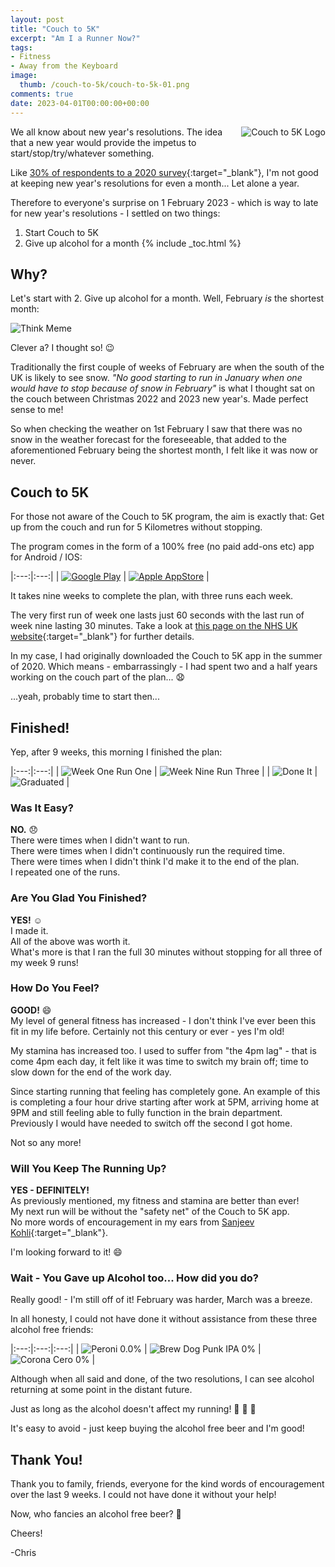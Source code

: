 ```yaml
---
layout: post
title: "Couch to 5K" 
excerpt: "Am I a Runner Now?"
tags: 
- Fitness
- Away from the Keyboard
image:
  thumb: /couch-to-5k/couch-to-5k-01.png
comments: true
date: 2023-04-01T00:00:00+00:00
---
```

<img style="float: right; margin: 0px 0px 10px 10px;" alt="Couch to 5K Logo" src="/images/couch-to-5k/couch-to-5k-01.png">
We all know about new year's resolutions. The idea that a new year would provide the impetus to start/stop/try/whatever something.

Like [30% of respondents to a 2020 survey](https://www.forbes.com/health/mind/new-years-resolutions-statistics/#:~:text=19%25%20lasting%20at%20least%20one%20month%20and%20just%2011%25%20lasting%20less%20than%20a%20month.){:target="_blank"}, I'm not good at keeping new year's resolutions for even a month... Let alone a year.

Therefore to everyone's surprise on 1 February 2023 - which is way to late for new year's resolutions - I settled on two things:

1. Start Couch to 5K
2. Give up alcohol for a month
{% include _toc.html %}
## Why?
Let's start with 2. Give up alcohol for a month. Well, February *is* the shortest month:

<img style="display: block; margin-left: auto; margin-right: auto;" alt="Think Meme" src="/images/couch-to-5k/think-meme.gif"> 

Clever a? I thought so! :wink: 

Traditionally the first couple of weeks of February are when the south of the UK is likely to see snow. *"No good starting to run in January when one would have to stop because of snow in February"* is what I thought sat on the couch between Christmas 2022 and 2023 new year's. Made perfect sense to me!

So when checking the weather on 1st February I saw that there was no snow in the weather forecast for the foreseeable, that added to the aforementioned February being the shortest month, I felt like it was now or never.

## Couch to 5K
For those not aware of the Couch to 5K program, the aim is exactly that: Get up from the couch and run for 5 Kilometres without stopping. 

The program comes in the form of a 100% free (no paid add-ons etc) app for Android / IOS:

|:---:|:---:|
| <a href="https://play.google.com/store/apps/details?id=com.phe.couchto5K" target="_blank"><img alt="Google Play" src="/images/fossil-collider-hr/play.png"></a> | <a href="https://apps.apple.com/gb/app/nhs-couch-to-5k/id1082307672" target="_blank"><img alt="Apple AppStore" src="/images/fossil-collider-hr/appstore.png"></a> |

It takes nine weeks to complete the plan, with three runs each week. 

The very first run of week one lasts just 60 seconds with the last run of week nine lasting 30 minutes. Take a look at [this page on the NHS UK website](https://www.nhs.uk/live-well/exercise/running-and-aerobic-exercises/get-running-with-couch-to-5k/){:target="_blank"} for further details.

In my case, I had originally downloaded the Couch to 5K app in the summer of 2020. Which means - embarrassingly - I had spent two and a half years working on the couch part of the plan... :anguished:

...yeah, probably time to start then...

## Finished!
Yep, after 9 weeks, this morning I finished the plan:

|:---:|:---:|
| <img alt="Week One Run One" src="/images/couch-to-5k/couch-to-5k-02.png"> | <img alt="Week Nine Run Three" src="/images/couch-to-5k/couch-to-5k-03.png"> |
| <img alt="Done It" src="/images/couch-to-5k/couch-to-5k-07.png"> | <img alt="Graduated" src="/images/couch-to-5k/couch-to-5k-08.png"> |

### Was It Easy?
**NO.** :disappointed: <br>
There were times when I didn't want to run.<br>
There were times when I didn't continuously run the required time.<br>
There were times when I didn't think I'd make it to the end of the plan.<br>
I repeated one of the runs.

### Are You Glad You Finished?
**YES!** :relaxed: <br>
I made it. <br>
All of the above was worth it.<br>
What's more is that I ran the full 30 minutes without stopping for all three of my week 9 runs!
### How Do You Feel?
**GOOD!** :smile: <br>
My level of general fitness has increased - I don't think I've ever been this fit in my life before. Certainly not this century or ever - yes I'm old!

My stamina has increased too. I used to suffer from "the 4pm lag" - that is come 4pm each day, it felt like it was time to switch my brain off; time to slow down for the end of the work day. 

Since starting running that feeling has completely gone. An example of this is completing a four hour drive starting after work at 5PM, arriving home at 9PM and still feeling able to fully function in the brain department. Previously I would have needed to switch off the second I got home.  

Not so any more!
### Will You Keep The Running Up?
**YES - DEFINITELY!**<br>
As previously mentioned, my fitness and stamina are better than ever!<br>
My next run will be without the "safety net" of the Couch to 5K app.<br>
No more words of encouragement in my ears from [Sanjeev Kohli](https://speakout.uk/speaker/sanjeev-kohli-navid/){:target="_blank"}.

I'm looking forward to it! :smile:
### Wait - You Gave up Alcohol too... How did you do?
Really good! - I'm still off of it! February was harder, March was a breeze.

In all honesty, I could not have done it without assistance from these three alcohol free friends:

|:---:|:---:|:---:|
| <img alt="Peroni 0.0%" src="/images/couch-to-5k/couch-to-5k-04.jpg"> | <img alt="Brew Dog Punk IPA 0%" src="/images/couch-to-5k/couch-to-5k-05.png"> | <img alt="Corona Cero 0%" src="/images/couch-to-5k/couch-to-5k-06.jpg"> |

Although when all said and done, of the two resolutions, I can see alcohol returning at some point in the distant future.

Just as long as the alcohol doesn't affect my running! :running: :running: :running: 

It's easy to avoid - just keep buying the alcohol free beer and I'm good!

## Thank You!
Thank you to family, friends, everyone for the kind words of encouragement over the last 9 weeks. I could not have done it without your help!

Now, who fancies an alcohol free beer? :beers:

Cheers!

-Chris